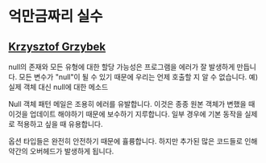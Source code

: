 # 억만금짜리 실수

## [Krzysztof Grzybek](https://github.com/krzysztof-grzybek)

null의 존재와 모든 유형에 대한 할당 가능성은 프로그램을 에러가 잘 발생하게 만듭니다. 모든 변수가 "null"이 될 수 있기 때문에 우리는 언제 호출할 지 알 수 없습니다. 예) 실제 객체 대신 null에 대한 메소드

Null 객체 패턴 메일은 조용히 에러를 유발합니다. 이것은 종종 원본 객체가 변했을 때 이것을 업데이트 해야하기 때문에 보수하기 지루합니다. 일부 경우에 기본 동작을 실제로 적용하고 싶을 때 유용합니다.

옵션 타입들은 완전히 안전하기 때문에 휼륭합니다. 하지만 추가된 많은 코드들로 인해 약간의 오버헤드가 발생하게 됩니다.
